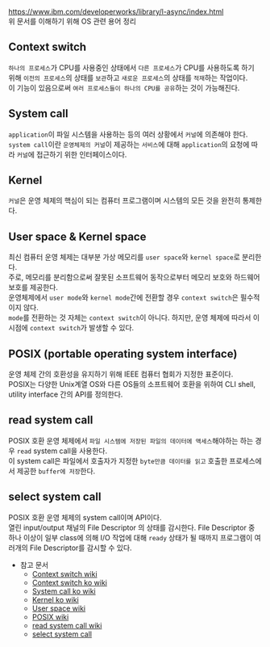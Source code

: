 https://www.ibm.com/developerworks/library/l-async/index.html  
위 문서를 이해하기 위해 OS 관련 용어 정리

## Context switch
`하나의 프로세스`가 CPU를 사용중인 상태에서 `다른 프로세스`가 CPU를 사용하도록 하기 위해 `이전의 프로세스`의 상태를 `보관`하고 `새로운 프로세스`의 상태를 `적재`하는 작업이다.  
이 기능이 있음으로써 `여러 프로세스들이 하나의 CPU를 공유`하는 것이 가능해진다.  

## System call
`application`이 파일 시스템을 사용하는 등의 여러 상황에서 `커널`에 의존해야 한다.  
`system call`이란 `운영체제의 커널`이 제공하는 `서비스`에 대해 `application`의 요청에 따라 `커널`에 접근하기 위한 인터페이스이다.  


## Kernel
`커널`은 운영 체제의 핵심이 되는 컴퓨터 프로그램이며 시스템의 모든 것을 완전히 통제한다.


## User space & Kernel space
최신 컴퓨터 운영 체제는 대부분 가상 메모리를 `user space`와 `kernel space`로 분리한다.  
주로, 메모리를 분리함으로써 잘못된 소프트웨어 동작으로부터 메모리 보호와 하드웨어 보호를 제공한다.  
운영체제에서 `user mode`와 `kernel mode`간에 전환할 경우 `context switch`은 필수적이지 않다.  
`mode`를 전환하는 것 자체는 `context switch`이 아니다. 하지만, 운영 체제에 따라서 이 시점에 `context switch`가 발생할 수 있다.


## POSIX (portable operating system interface)
운영 체제 간의 호환성을 유지하기 위해 IEEE 컴퓨터 협회가 지정한 표준이다.  
POSIX는 다양한 Unix계열 OS와 다른 OS들의 소프트웨어 호환을 위하여 CLI shell, utility interface 간의 API를 정의한다.


## read system call
POSIX 호환 운영 체제에서 `파일 시스템에 저장된 파일의 데이터에 액세스`해야하는 하는 경우 `read` system call을 사용한다.  
이 system call은 파일에서 호출자가 지정한 `byte만큼 데이터를 읽고` 호출한 프로세스에서 제공한 `buffer에 저장`한다.


## select system call
POSIX 호환 운영 체제의 system call이며 API이다.  
열린 input/output 채널의 File Descriptor 의 상태를 감시한다.
File Descriptor 중 하나 이상이 일부 class에 의해 I/O 작업에 대해 `ready` 상태가 될 때까지 프로그램이 여러개의 File Descriptor를 감시할 수 있다.


- 참고 문서
  - [Context switch wiki](https://en.wikipedia.org/wiki/Context_switch)
  - [Context switch ko wiki](https://ko.wikipedia.org/wiki/%EB%AC%B8%EB%A7%A5_%EA%B5%90%ED%99%98)
  - [System call ko wiki](https://ko.wikipedia.org/wiki/%EC%8B%9C%EC%8A%A4%ED%85%9C_%ED%98%B8%EC%B6%9C)
  - [Kernel ko wiki](https://ko.wikipedia.org/wiki/%EC%BB%A4%EB%84%90_(%EC%BB%B4%ED%93%A8%ED%8C%85))
  - [User space wiki](https://en.wikipedia.org/wiki/User_space)
  - [POSIX wiki](https://en.wikipedia.org/wiki/POSIX)
  - [read system call wiki](https://en.wikipedia.org/wiki/Read_(system_call))
  - [select system call](http://man7.org/linux/man-pages/man2/select.2.html)